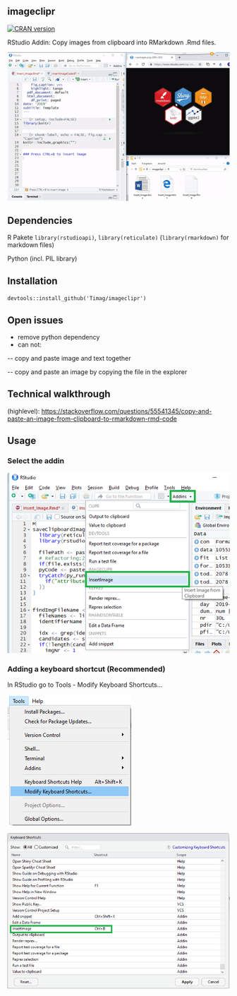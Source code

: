 ## imageclipr
[![CRAN version](http://www.r-pkg.org/badges/version/imageclipr)](https://cran.r-project.org/package=imageclipr)

RStudio Addin: Copy images from clipboard into RMarkdown .Rmd files.

![Usage of imageclipr](usage.gif)

## Dependencies
R Pakete `library(rstudioapi)`, `library(reticulate)` (`library(rmarkdown)` for markdown files)

Python (incl. PIL library)

## Installation
`devtools::install_github('Timag/imageclipr')`

## Open issues
- remove python dependency
- can not: 

-- copy and paste image and text together

-- copy and paste an image by copying the file in the explorer

## Technical walkthrough
(highlevel): https://stackoverflow.com/questions/55541345/copy-and-paste-an-image-from-clipboard-to-rmarkdown-rmd-code

## Usage

### Select the addin
![Addin selection](clipboardImage_5.png)

### Adding a keyboard shortcut (Recommended)
In RStudio go to Tools - Modify Keyboard Shortcuts...

![Find Shortcuts](clipboardImage_1.png)

![Modify Shortcuts](clipboardImage_2.png)


